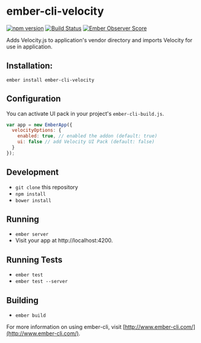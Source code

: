 ember-cli-velocity
==================

[![npm version](https://badge.fury.io/js/ember-cli-velocity.svg)](http://badge.fury.io/js/ember-cli-velocity)
[![Build Status](https://travis-ci.org/EmberSherpa/ember-cli-velocity.svg)](https://travis-ci.org/EmberSherpa/ember-cli-velocity)
[![Ember Observer Score](http://emberobserver.com/badges/ember-cli-velocity.svg)](http://emberobserver.com/addons/ember-cli-velocity)

Adds Velocity.js to application's vendor directory and imports Velocity for use in application. 

## Installation: 

`ember install ember-cli-velocity`

## Configuration

You can activate UI pack in your project's `ember-cli-build.js`.

```js
var app = new EmberApp({
  velocityOptions: {
    enabled: true, // enabled the addon (default: true)
    ui: false // add Velocity UI Pack (default: false)
  }
});
```

## Development

* `git clone` this repository
* `npm install`
* `bower install`

## Running

* `ember server`
* Visit your app at http://localhost:4200.

## Running Tests

* `ember test`
* `ember test --server`

## Building

* `ember build`

For more information on using ember-cli, visit [http://www.ember-cli.com/](http://www.ember-cli.com/).
